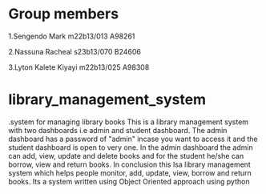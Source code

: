 # Group members

1.Sengendo Mark m22b13/013 A98261

2.Nassuna Racheal s23b13/070 B24606

3.Lyton Kalete Kiyayi m22b13/025 A98308


# library_management_system
.system for managing library books
This is a library management system with two dashboards i.e admin and student dashboard. The admin dashboard has a password of "admin" incase you want to access it and the student dashboard is open to very one. In the admin dashboard the admin can 
add, view, update and delete books and for the student he/she can borrow, view and return books. In conclusion this Isa library management system which helps people monitor, add, update, view, borrow and return books. Its a system written using
Object Oriented approach using python


